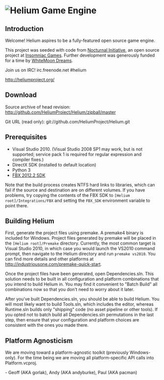![Helium Game Engine](https://raw.github.com/HeliumProject/Helium/master/Data/Textures/Helium.png)
============

Introduction
----------------------------------------

Welcome! Helium aspires to be a fully-featured open source game engine.

This project was seeded with code from [Nocturnal Initiative][], an open source
project at [Insomniac Games][]. Further development was generously funded for a
time by [WhiteMoon Dreams][]. 

Join us on IRC!
irc.freenode.net #helium

http://heliumproject.org/

[Nocturnal Initiative]: http://nocturnal.insomniacgames.com/
[Insomniac Games]: http://www.insomniacgames.com/
[WhiteMoon Dreams]: http://whitemoondreams.com/


Download
----------------------------------------

Source archive of head revision:
http://github.com/HeliumProject/Helium/zipball/master

Git URL (read only):
git://github.com/HeliumProject/Helium.git


Prerequisites
----------------------------------------

 - Visual Studio 2010. (Visual Studio 2008 SP1 may work, but is not supported;
   service pack 1 is required for regular expression and compiler fixes.)
 - DirectX SDK (installed to default location)
 - Python 3
 - [FBX 2012.2 SDK](http://usa.autodesk.com/adsk/servlet/pc/item?siteID=123112&id=20425230)

Note that the build process creates NTFS hard links to libraries, which can fail
if the source and destination are on different volumes. If you have problems,
try copying the contents of the FBX SDK to `[Helium root]/Integrations/FBX` and
setting the `FBX_SDK` environment variable to point there.


Building Helium
----------------------------------------

First, generate the project files using premake. A premake4 binary is included
for Windows. Project files generated by premake will be placed in the
`[Helium root]/Premake` directory. Currently, the most common target is Visual
Studio 2010, in which case you would launch the VS2010 command prompt, then
navigate to the Helium directory and run `premake vs2010`. You can find more
details and other platforms at http://industriousone.com/premake-quick-start.

Once the project files have been generated, open Dependencies.sln. This solution
needs to be built in all configuration and platform combinations that you intend
to build Helium in. You may find it convenient to "Batch Build" all combinations
now so that you don't need to worry about it later.

After you've built Dependencies.sln, you should be able to build Helium. You
will most likely want to build Tools.sln, which includes the editor, whereas
Runtime.sln builds only "shipping" code (no asset pipeline or other tools).
If you opted not to batch build all Dependencies.sln permutations in the last
step, then ensure that your configuration and platform choices are consistent
with the ones you made there.


Platform Agnosticism
----------------------------------------

We are moving toward a platform-agnostic toolkit (previously Windows-only).
For the time being we are moving all platform-specific API calls into
Platform.vcproj.

\- Geoff (AKA gorlak), Andy (AKA andyburke), Paul (AKA pacman)